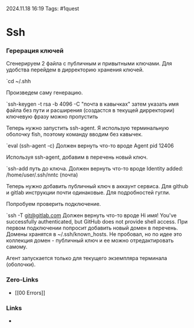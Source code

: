 2024.11.18 16:19
Tags: #1quest 

# Ssh

### Герерация ключей
Сгенерируем 2 файла с публичным и привытными ключами.
Для удобства перейдем в дирректорию хранения ключей.

`cd ~/.shh

Произведем саму генерацию.

`ssh-keygen -t rsa -b 4096 -C "почта в кавычках"
затем указать имя файла без пути и расширения (создастся в текущей дирректории)
ключевую фразу можно пропустить

Теперь нужно запустить ssh-agent. Я использую терминальную оболочку fish, поэтому команду вводим без кавычек.

`eval (ssh-agent -c)
Должен вернуть что-то вроде Agent pid 12406

Используя ssh-agent, добавим в перечень новый ключ.

`ssh-add путь до ключа.
Должен вернуть что-то вроде Identity added: /home/user/.ssh/nntc (почта)

Теперь нужно добавить публичный ключ в аккаунт сервиса. Для github и gitlab инструкции почти одинаковые. Для подробностей гугли.

Попробуем проверить подключение.

`ssh -T git@gitlab.com
Должен вернуть что-то вроде Hi имя! You've successfully authenticated, but GitHub does not provide shell access.
При первом подключении попросит добавить новый домен в перечень.
Домены хранятся в ~/.ssh/known_hosts. Не пробовал, но по идее это коллекция домен - публичный ключ и ее можно отредактировать самому.

Агент запускается только для текущего экземпляра терминала (оболочки).

### Zero-Links
- [[00 Errors]]

### Links
- 